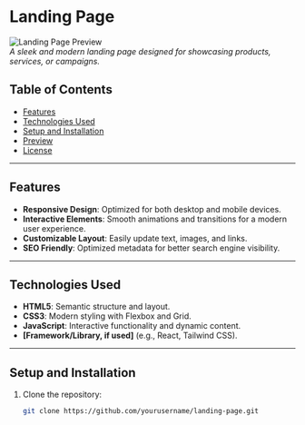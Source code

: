 # Landing Page

![Landing Page Preview](./assets/landing-page-preview.png)  
*A sleek and modern landing page designed for showcasing products, services, or campaigns.*

## Table of Contents

- [Features](#features)  
- [Technologies Used](#technologies-used)  
- [Setup and Installation](#setup-and-installation)  
- [Preview](#preview)  
- [License](#license)

---

## Features

- **Responsive Design**: Optimized for both desktop and mobile devices.  
- **Interactive Elements**: Smooth animations and transitions for a modern user experience.  
- **Customizable Layout**: Easily update text, images, and links.  
- **SEO Friendly**: Optimized metadata for better search engine visibility.

---

## Technologies Used

- **HTML5**: Semantic structure and layout.  
- **CSS3**: Modern styling with Flexbox and Grid.  
- **JavaScript**: Interactive functionality and dynamic content.  
- **[Framework/Library, if used]** (e.g., React, Tailwind CSS).

---

## Setup and Installation

1. Clone the repository:  
   ```bash
   git clone https://github.com/yourusername/landing-page.git
